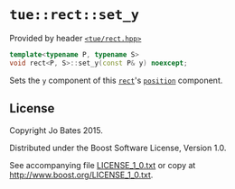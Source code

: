 `tue::rect::set_y`
==================
Provided by header [`<tue/rect.hpp>`](../../headers/rect.md)

```c++
template<typename P, typename S>
void rect<P, S>::set_y(const P& y) noexcept;
```

Sets the `y` component of this [`rect`](../../headers/rect.md)'s
[`position`](set_position.md) component.

License
-------
Copyright Jo Bates 2015.

Distributed under the Boost Software License, Version 1.0.

See accompanying file [LICENSE_1_0.txt](../../../LICENSE_1_0.txt) or copy at
http://www.boost.org/LICENSE_1_0.txt.
